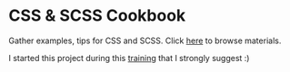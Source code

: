 # CSS & SCSS Cookbook

Gather examples, tips for CSS and SCSS. Click [here](https://sebge2.github.io/css-sass-cookbook) to browse materials.

I started this project during this [training](https://www.udemy.com/course/css-the-complete-guide-incl-flexbox-grid-sass) that I strongly suggest :)
